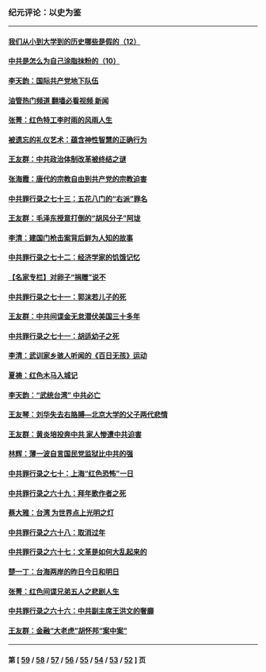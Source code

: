 ### 纪元评论：以史为鉴
---
#### [我们从小到大学到的历史哪些是假的（12）](../../pages/nsc1028/n13619491.md?03040330) 
#### [中共是怎么为自己涂脂抹粉的（10）](../../pages/nsc1028/n13615970.md?03040330) 
#### [李天韵：国际共产党地下队伍](../../pages/nsc1028/n13611808.md?03040330) 
#### [油管热门频道 翻墙必看视频 新闻](ok?03040330)
#### [张菁：红色特工李时雨的风雨人生](../../pages/nsc1028/n13609187.md?03040330) 
#### [被遗忘的礼仪艺术：蕴含神性智慧的正确行为](../../pages/nsc1028/n13607119.md?03040330) 
#### [王友群：中共政治体制改革被终结之谜](../../pages/nsc1028/n13606004.md?03040330) 
#### [张海霞：唐代的宗教自由到共产党的宗教迫害](../../pages/nsc1028/n13604693.md?03040330) 
#### [中共罪行录之七十三：五花八门的“右派”罪名](../../pages/nsc1028/n13598550.md?03040330) 
#### [王友群：毛泽东授意打倒的“胡风分子”阿垅](../../pages/nsc1028/n13592541.md?03040330) 
#### [李清：建国门枪击案背后鲜为人知的故事](../../pages/nsc1028/n13589079.md?03040330) 
#### [中共罪行录之七十二：经济学家的饥饿记忆](../../pages/nsc1028/n13586930.md?03040330) 
#### [【名家专栏】对卵子“捐赠”说不](../../pages/nsc1028/n13581506.md?03040330) 
#### [中共罪行录之七十一：郭沫若儿子的死](../../pages/nsc1028/n13583779.md?03040330) 
#### [王友群：中共间谍金无怠潜伏美国三十多年](../../pages/nsc1028/n13574800.md?03040330) 
#### [中共罪行录之七十一：胡适幼子之死](../../pages/nsc1028/n13575380.md?03040330) 
#### [李清：武训家乡骇人听闻的《百日无孩》运动](../../pages/nsc1028/n13570011.md?03040330) 
#### [夏祷：红色木马入城记](../../pages/nsc1028/n13566468.md?03040330) 
#### [李天韵：“武统台湾” 中共必亡](../../pages/nsc1028/n13531538.md?03040330) 
#### [王友琴：刘华失去右胳膊—北京大学的父子两代悲情](../../pages/nsc1028/n13559130.md?03040330) 
#### [王友群：黄炎培投奔中共 家人惨遭中共迫害](../../pages/nsc1028/n13556189.md?03040330) 
#### [林辉：薄一波自言国民党监狱比中共的强](../../pages/nsc1028/n13555827.md?03040330) 
#### [中共罪行录之七十：上海“红色恐怖”一日](../../pages/nsc1028/n13554515.md?03040330) 
#### [中共罪行录之六十九：拜年歌作者之死](../../pages/nsc1028/n13548579.md?03040330) 
#### [蔡大雅：台湾 为世界点上光明之灯](../../pages/nsc1028/n13531530.md?03040330) 
#### [中共罪行录之六十八：取消过年](../../pages/nsc1028/n13546448.md?03040330) 
#### [中共罪行录之六十七：文革是如何大乱起来的](../../pages/nsc1028/n13544416.md?03040330) 
#### [楚一丁：台海两岸的昨日今日和明日](../../pages/nsc1028/n13531468.md?03040330) 
#### [张菁：红色间谍兄弟五人之悲剧人生](../../pages/nsc1028/n13534128.md?03040330) 
#### [中共罪行录之六十六：中共副主席王洪文的奢靡](../../pages/nsc1028/n13527941.md?03040330) 
#### [王友群：金融“大老虎”胡怀邦“案中案”](../../pages/nsc1028/n13523077.md?03040330) 

---
#### 第 [ [59](./59.md?03040330) / [58](./58.md?03040330) / [57](./57.md?03040330) / [56](./56.md?03040330) / [55](./55.md?03040330) / [54](./54.md?03040330) / [53](./53.md?03040330) / [52](./52.md?03040330) ] 页
